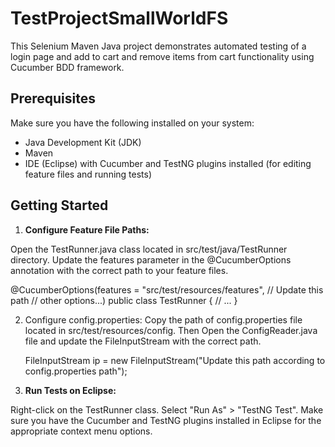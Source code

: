 # TestProjectSmallWorldFS


This Selenium Maven Java project demonstrates automated testing of a login page and add to cart and remove items from cart functionality using Cucumber BDD framework.

## Prerequisites

Make sure you have the following installed on your system:

- Java Development Kit (JDK)
- Maven
- IDE (Eclipse) with Cucumber and TestNG plugins installed (for editing feature files and running tests)

## Getting Started

1. **Configure Feature File Paths:**

Open the TestRunner.java class located in src/test/java/TestRunner directory. Update the features parameter in the @CucumberOptions annotation with the correct path to your feature files.

@CucumberOptions(features = "src/test/resources/features", // Update this path
                 // other options...)
public class TestRunner {
    // ...
}

2. Configure config.properties:
Copy the path of config.properties file located in src/test/resources/config. Then Open the ConfigReader.java file and update the FileInputStream with the correct path.

	FileInputStream ip = new FileInputStream("Update this path according to config.properties path");

3. **Run Tests on Eclipse:**

Right-click on the TestRunner class.
Select "Run As" > "TestNG Test".
Make sure you have the Cucumber and TestNG plugins installed in Eclipse for the appropriate context menu options.
